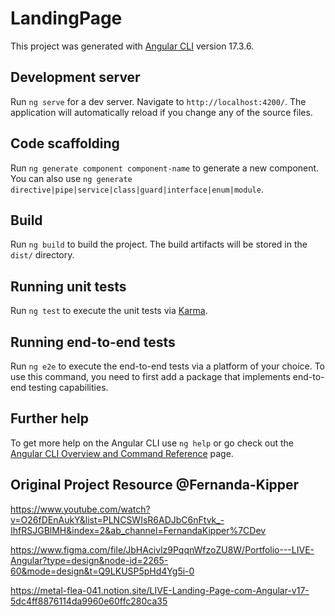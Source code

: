 # LandingPage

This project was generated with [Angular CLI](https://github.com/angular/angular-cli) version 17.3.6.

## Development server

Run `ng serve` for a dev server. Navigate to `http://localhost:4200/`. The application will automatically reload if you change any of the source files.

## Code scaffolding

Run `ng generate component component-name` to generate a new component. You can also use `ng generate directive|pipe|service|class|guard|interface|enum|module`.

## Build

Run `ng build` to build the project. The build artifacts will be stored in the `dist/` directory.

## Running unit tests

Run `ng test` to execute the unit tests via [Karma](https://karma-runner.github.io).

## Running end-to-end tests

Run `ng e2e` to execute the end-to-end tests via a platform of your choice. To use this command, you need to first add a package that implements end-to-end testing capabilities.

## Further help

To get more help on the Angular CLI use `ng help` or go check out the [Angular CLI Overview and Command Reference](https://angular.io/cli) page.

## Original Project Resource @Fernanda-Kipper

https://www.youtube.com/watch?v=O26fDEnAukY&list=PLNCSWIsR6ADJbC6nFtvk_-IhfRSJGBlMH&index=2&ab_channel=FernandaKipper%7CDev

https://www.figma.com/file/JbHAcivlz9PqqnWfzoZU8W/Portfolio---LIVE-Angular?type=design&node-id=2265-60&mode=design&t=Q9LKUSP5pHd4Yg5i-0

https://metal-flea-041.notion.site/LIVE-Landing-Page-com-Angular-v17-5dc4ff8876114da9960e60ffc280ca35
